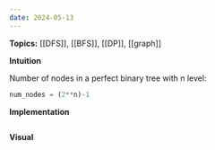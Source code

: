 ```yaml
---
date: 2024-05-13
---
```


**Topics:** [[DFS]], [[BFS]], [[DP]], [[graph]]

**Intuition**

Number of nodes in a perfect binary tree with n level:
```python
num_nodes = (2**n)-1
```

**Implementation**
```python

```

**Visual** 



